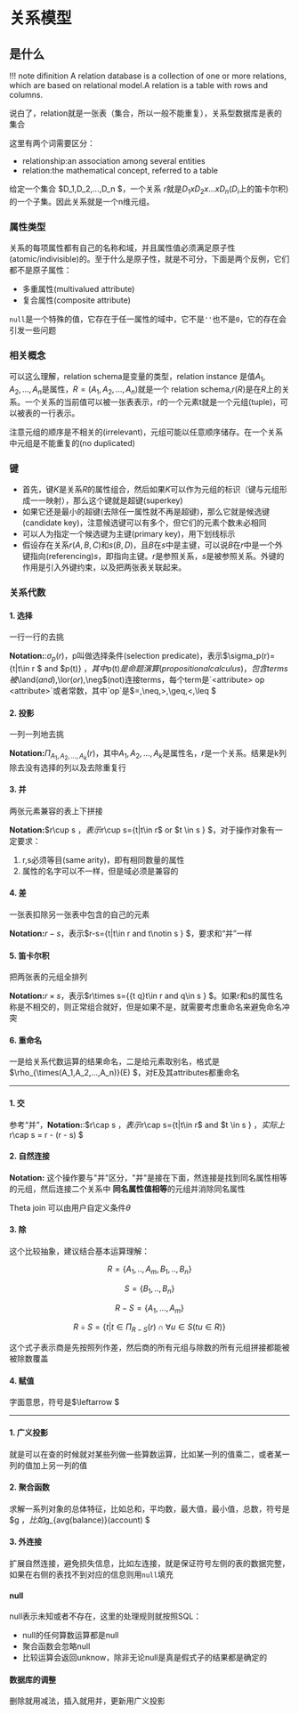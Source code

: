 # 关系模型

## 是什么

!!! note difinition
    A relation database is a collection of one or more relations, which are based on relational model.A relation is a table with rows and columns.

说白了，relation就是一张表（集合，所以一般不能重复），关系型数据库是表的集合

这里有两个词需要区分：

* relationship:an association among several entities
* relation:the mathematical concept, referred to a table

给定一个集合 $D_1,D_2,...,D_n $，一个关系 $r$就是$D_1 x D_2 x ... x D_n$($D_i$上的笛卡尔积)的一个子集。因此关系就是一个n维元组。

### 属性类型

关系的每项属性都有自己的名称和域，并且属性值必须满足原子性(atomic/indivisible)的。至于什么是原子性，就是不可分，下面是两个反例，它们都不是原子属性：

* 多重属性(multivalued attribute)
* 复合属性(composite attribute)

`null`是一个特殊的值，它存在于任一属性的域中，它不是`''`也不是`0`，它的存在会引发一些问题

### 相关概念

可以这么理解，relation schema是变量的类型，relation instance 是值$A_1,A_2,...,A_n$是属性，$R=(A_1,A_2,...,A_n)$就是一个 relation schema,$r(R)$是在$R$上的关系。一个关系的当前值可以被一张表表示，r的一个元素t就是一个元组(tuple)，可以被表的一行表示。

注意元组的顺序是不相关的(irrelevant)，元组可能以任意顺序储存。在一个关系中元组是不能重复的(no duplicated)

### 键

* 首先，键$K$是关系$R$的属性组合，然后如果$K$可以作为元组的标识（键与元组形成一一映射），那么这个键就是超键(superkey)
* 如果它还是最小的超键(去除任一属性就不再是超键)，那么它就是候选键(candidate key)，注意候选键可以有多个，但它们的元素个数未必相同
* 可以人为指定一个候选键为主键(primary key)，用下划线标示
* 假设存在关系$r(A,B,C)$和$s(B,D)$，且$B$在$s$中是主键，可以说$B$在$r$中是一个外键指向(referencing)$s$，即指向主键。$r$是参照关系，$s$是被参照关系。外键的作用是引入外键约束，以及把两张表关联起来。

### 关系代数

#### 1. 选择

一行一行的去挑

**Notation:**:$\sigma_p (r)$，p叫做选择条件(selection predicate)，表示$\sigma_p(r)=\{t|t\in r $  and  $p(t)\} $，其中$p(t)$是命题演算(propositional calculus)，包含terms 被$\land$(and),$\lor$(or),$\neg$(not)连接terms，每个term是`<attribute> op <attribute>`或者常数，其中`op`是$=,\neq,>,\geq,<,\leq $

#### 2. 投影

一列一列地去挑

**Notation:**$\Pi_{A_1,A_2,...,A_k}(r)$，其中$A_1,A_2,...,A_k$是属性名，$r$是一个关系。结果是k列除去没有选择的列以及去除重复行

#### 3. 并

两张元素兼容的表上下拼接

**Notation:**$r\cup s $，表示$r\cup s=\{t|t\in r$ or $t \in s \} $，对于操作对象有一定要求：

1. r,s必须等目(same arity)，即有相同数量的属性
2. 属性的名字可以不一样，但是域必须是兼容的

#### 4. 差

一张表扣除另一张表中包含的自己的元素

**Notation:**$r-s$，表示$r-s=\{t|t\in r and t\notin s \} $，要求和“并”一样

#### 5. 笛卡尔积

把两张表的元组全排列

**Notation:**$r\times s$，表示$r\times s=\{\{t q\}t\in r and q\in s \} $。如果r和s的属性名称是不相交的，则正常组合就好，但是如果不是，就需要考虑重命名来避免命名冲突

#### 6. 重命名

一是给关系代数运算的结果命名，二是给元素取别名，格式是$\rho_{\times(A_1,A_2,...,A_n)}(E) $，对E及其attributes都重命名

---

#### 1. 交

参考“并”，**Notation:**:$r\cap s $，表示$r\cap s=\{t|t\in r$ and $t \in s \} $，实际上$r\cap s = r - (r - s) $

#### 2. 自然连接

**Notation:** 这个操作要与"并"区分，"并"是接在下面，然连接是找到同名属性相等的元组，然后连接二个关系中 **同名属性值相等**的元组并消除同名属性

Theta join 可以由用户自定义条件$\theta$

#### 3. 除

这个比较抽象，建议结合基本运算理解：

$$R=\{A_1,..,A_m,B_1,..,B_n\}$$

$$S=\{B_1,..,B_n\}$$

$$R-S=\{A_1,...,A_m\}$$

$$R\div S=\{t|t\in \Pi_{R-S}(r)\cap\forall u\in S(tu\in R) \}$$

这个式子表示商是先按照列作差，然后商的所有元组与除数的所有元组拼接都能被被除数覆盖

#### 4. 赋值

字面意思，符号是$\leftarrow $

---

#### 1. 广义投影

就是可以在查的时候就对某些列做一些算数运算，比如某一列的值乘二，或者某一列的值加上另一列的值

#### 2. 聚合函数

求解一系列对象的总体特征，比如总和，平均数，最大值，最小值，总数，符号是$g $，比如$g_{avg(balance)}(account) $

#### 3. 外连接

扩展自然连接，避免损失信息，比如左连接，就是保证符号左侧的表的数据完整，如果在右侧的表找不到对应的信息则用`null`填充

#### null

null表示未知或者不存在，这里的处理规则就按照SQL：

* null的任何算数运算都是null
* 聚合函数会忽略null
* 比较运算会返回unknow，除非无论null是真是假式子的结果都是确定的

#### 数据库的调整

删除就用减法，插入就用并，更新用广义投影
